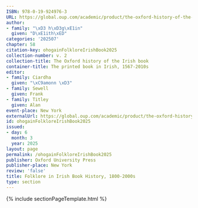 ```yaml
---
ISBN: 978-0-19-924976-3
URL: https://global.oup.com/academic/product/the-oxford-history-of-the-irish-book-volume-ii-9780199249763?cc=ge&lang=3n#
author:
- family: "\xD3 h\xD3g\xE1in"
  given: "D\xE1ith\xED"
categories: '202507'
chapter: 58
citation-key: ohogainFolkloreIrishBook2025
collection-number: v. 2
collection-title: The Oxford history of the Irish book
container-title: The printed book in Irish, 1567-2010s
editor:
- family: Ciardha
  given: "\xC9amonn \xD3"
- family: Sewell
  given: Frank
- family: Titley
  given: Alan
event-place: New York
externalUrl: https://global.oup.com/academic/product/the-oxford-history-of-the-irish-book-volume-ii-9780199249763?cc=ge&lang=3n#
id: ohogainFolkloreIrishBook2025
issued:
- day: 6
  month: 3
  year: 2025
layout: page
permalink: /ohogainFolkloreIrishBook2025
publisher: Oxford University Press
publisher-place: New York
review: 'false'
title: Folklore in Irish Book History, 1800-2000s
type: section
---
```

{% include sectionPageTemplate.html %}